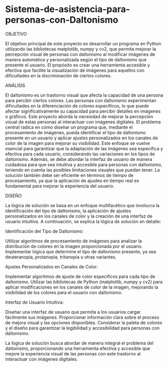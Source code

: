 # Sistema-de-asistencia-para-personas-con-Daltonismo

OBJETIVO


El objetivo principal de este proyecto es desarrollar un programa en Python utilizando las bibliotecas matplotlib, numpy y cv2, que permita mejorar la percepción visual de personas con daltonismo al modificar imágenes de manera automática y personalizada según el tipo de daltonismo que presente el usuario. El propósito es crear una herramienta accesible y efectiva que facilite la visualización de imágenes para aquellos con dificultades en la discriminación de ciertos colores.

ANÁLISIS


El daltonismo es un trastorno visual que afecta la capacidad de una persona para percibir ciertos colores. Las personas con daltonismo experimentan dificultades en la diferenciación de colores específicos, lo que puede afectar significativamente su capacidad para percibir detalles en imágenes o gráficos. Este proyecto aborda la necesidad de mejorar la percepción visual de estas personas al interactuar con imágenes digitales.
El problema central radica en cómo diseñar un programa que, mediante el procesamiento de imágenes, pueda identificar el tipo de daltonismo presente en un usuario y aplicar ajustes personalizados en los canales de color de la imagen para mejorar su visibilidad. Este enfoque se vuelve esencial para garantizar que la adaptación de las imágenes sea específica y efectiva para cada usuario, considerando las variaciones en los tipos de daltonismo.
Además, se debe abordar la interfaz de usuario de manera cuidadosa para que sea intuitiva y accesible para personas con daltonismo, teniendo en cuenta las posibles limitaciones visuales que puedan tener. La solución también debe ser eficiente en términos de tiempo de procesamiento, ya que la aplicación de ajustes en tiempo real es fundamental para mejorar la experiencia del usuario.

DISEÑO


La lógica de solución se basa en un enfoque multifacético que involucra la identificación del tipo de daltonismo, la aplicación de ajustes personalizados en los canales de color y la creación de una interfaz de usuario intuitiva. A continuación, se explica la lógica de solución en detalle:

Identificación del Tipo de Daltonismo:

Utilizar algoritmos de procesamiento de imágenes para analizar la distribución de colores en la imagen proporcionada por el usuario.
Implementar lógica que determine el tipo de daltonismo presente, ya sea deuteranopia, protanopia, tritanopia u otras variantes.

Ajustes Personalizados en Canales de Color:

Implementar algoritmos de ajuste de color específicos para cada tipo de daltonismo.
Utilizar las bibliotecas de Python (matplotlib, numpy y cv2) para aplicar modificaciones en los canales de color de la imagen, mejorando la visibilidad de los colores para el usuario con daltonismo.

Interfaz de Usuario Intuitiva:

Diseñar una interfaz de usuario que permita a los usuarios cargar fácilmente sus imágenes.
Proporcionar información clara sobre el proceso de mejora visual y las opciones disponibles.
Considerar la paleta de colores y el diseño para garantizar la legibilidad y accesibilidad para personas con daltonismo.

La lógica de solución busca abordar de manera integral el problema del daltonismo, proporcionando una herramienta efectiva y accesible que mejore la experiencia visual de las personas con este trastorno al interactuar con imágenes digitales.
